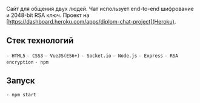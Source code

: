 Сайт для общения двух людей. Чат использует end-to-end шифрование и 2048-bit RSA ключ.
Проект на [https://dashboard.heroku.com/apps/diplom-chat-project](Heroku).
## Стек технологий

`- HTML5`
`- CSS3`
`- VueJS(ES6+)`
`- Socket.io`
`- Node.js`
`- Express`
`- RSA encryption`
`- npm`

## Запуск

`- npm start`
